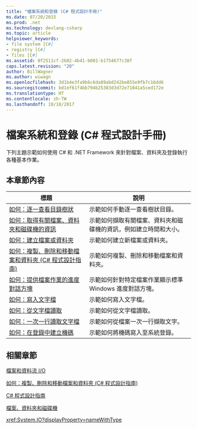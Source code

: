 ```yaml
---
title: "檔案系統和登錄 (C# 程式設計手冊)"
ms.date: 07/20/2015
ms.prod: .net
ms.technology: devlang-csharp
ms.topic: article
helpviewer_keywords:
- file system [C#]
- registry [C#]
- files [C#]
ms.assetid: 0f2511cf-2b02-4b41-b001-b1754677c38f
caps.latest.revision: "20"
author: BillWagner
ms.author: wiwagn
ms.openlocfilehash: 3d1b4e3fa9b6c6da89abd242be855e9fb7c16dd6
ms.sourcegitcommit: bd1ef61f4bb794b25383d3d72e71041a5ced172e
ms.translationtype: HT
ms.contentlocale: zh-TW
ms.lasthandoff: 10/18/2017
---
```

# <a name="file-system-and-the-registry-c-programming-guide"></a>檔案系統和登錄 (C# 程式設計手冊)
下列主題示範如何使用 C# 和 .NET Framework 來針對檔案、資料夾及登錄執行各種基本作業。  
  
## <a name="in-this-section"></a>本章節內容  
  
|**標題**|**說明**|  
|---------------|---------------------|  
|[如何：逐一查看目錄樹狀](../../../csharp/programming-guide/file-system/how-to-iterate-through-a-directory-tree.md)|示範如何手動逐一查看樹狀目錄。|  
|[如何：取得有關檔案、資料夾和磁碟機的資訊](../../../csharp/programming-guide/file-system/how-to-get-information-about-files-folders-and-drives.md)|示範如何擷取有關檔案、資料夾和磁碟機的資訊，例如建立時間和大小。|  
|[如何：建立檔案或資料夾](../../../csharp/programming-guide/file-system/how-to-create-a-file-or-folder.md)|示範如何建立新檔案或資料夾。|  
|[如何：複製、刪除和移動檔案和資料夾 (C# 程式設計指南)](../../../csharp/programming-guide/file-system/how-to-copy-delete-and-move-files-and-folders.md)|示範如何複製、刪除和移動檔案和資料夾。|  
|[如何：提供檔案作業的進度對話方塊](../../../csharp/programming-guide/file-system/how-to-provide-a-progress-dialog-box-for-file-operations.md)|示範如何針對特定檔案作業顯示標準 Windows 進度對話方塊。|  
|[如何：寫入文字檔](../../../csharp/programming-guide/file-system/how-to-write-to-a-text-file.md)|示範如何寫入文字檔。|  
|[如何：從文字檔讀取](../../../csharp/programming-guide/file-system/how-to-read-from-a-text-file.md)|示範如何從文字檔讀取。|  
|[如何：一次一行讀取文字檔](../../../csharp/programming-guide/file-system/how-to-read-a-text-file-one-line-at-a-time.md)|示範如何從檔案一次一行擷取文字。|  
|[如何：在登錄中建立機碼](../../../csharp/programming-guide/file-system/how-to-create-a-key-in-the-registry.md)|示範如何將機碼寫入至系統登錄。|  
  
## <a name="related-sections"></a>相關章節  
 [檔案和資料流 I/O](https://msdn.microsoft.com/library/k3352a4t)  
  
 [如何：複製、刪除和移動檔案和資料夾 (C# 程式設計指南)](../../../csharp/programming-guide/file-system/how-to-copy-delete-and-move-files-and-folders.md)  
  
 [C# 程式設計指南](../../../csharp/programming-guide/index.md)  
  
 [檔案、資料夾和磁碟機](../../../csharp/programming-guide/file-system/index.md)  
  
 <xref:System.IO?displayProperty=nameWithType>
